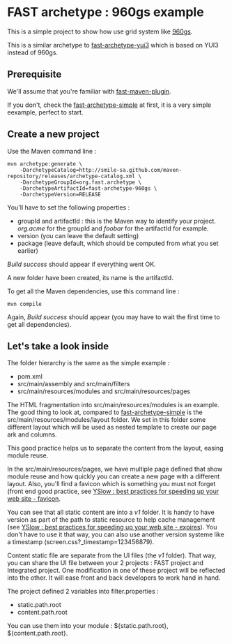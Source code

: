 # FAST archetype : 960gs example

This is a simple project to show how use grid system like [960gs](http://960.gs).

This is a similar archetype to [fast-archetype-yui3](http://smile-sa.github.io/fast-archetype/fast-archetype-yui3) which is based on YUI3 instead of 960gs.

## Prerequisite

We'll assume that you're familiar with [fast-maven-plugin](http://smile-sa.github.io/fast-maven-plugin).

If you don't, check the [fast-archetype-simple](http://smile-sa.github.io/fast-archetype/fast-archetype-simple) at first, it is a very simple eexample, perfect to start.

## Create a new project

Use the Maven command line :

```
mvn archetype:generate \
	-DarchetypeCatalog=http://smile-sa.github.com/maven-repository/releases/archetype-catalog.xml \
	-DarchetypeGroupId=org.fast.archetype \
	-DarchetypeArtifactId=fast-archetype-960gs \
	-DarchetypeVersion=RELEASE
```

You'll have to set the following properties :

- groupId and artifactId : this is the Maven way to identify your project. *org.acme* for the groupId and *foobar* for the artifactId for example.
- version (you can leave the default setting)
- package (leave default, which should be computed from what you set earlier)

*Build success* should appear if everything went OK.

A new folder have been created, its name is the artifactId.

To get all the Maven dependencies, use this command line :

```
mvn compile
```

Again, *Build success* should appear (you may have to wait the first time to get all dependencies).

## Let's take a look inside

The folder hierarchy is the same as the simple example :

- pom.xml
- src/main/assembly and src/main/filters
- src/main/resources/modules and src/main/resources/pages

The HTML fragmentation into src/main/resources/modules is an example.
The good thing to look at, compared to [fast-archetype-simple](http://smile-sa.github.io/fast-archetype/fast-archetype-simple) is the src/main/resources/modules/layout folder.
We set in this folder some different layout which will be used as nested template to create our page ark and columns.

This good practice helps us to separate the content from the layout, easing module reuse.

In the src/main/resources/pages, we have multiple page defined that show module reuse and how quickly you can create a new page with a different layout.
Also, you'll find a favicon which is something you must not forget (front end good practice, see [YSlow : best practices for speeding up your web site - favicon](http://developer.yahoo.com/performance/rules.html#favicon).

You can see that all static content are into a *v1* folder. It is handy to have version as part of the path to static resource to help cache management (see [YSlow : best practices for speeding up your web site - expires](http://developer.yahoo.com/performance/rules.html#expires)). You don't have to use it that way, you can also use another version systeme like a timestamp (screen.css?_timestamp=123456879).

Content static file are separate from the UI files (the *v1* folder). That way, you can share the UI file between your 2 projects : FAST project and Integrated project. One modification in one of these project will be reflected into the other. It will ease front and back developers to work hand in hand.

The project defined 2 variables into filter.properties :

- static.path.root
- content.path.root

You can use them into your module : ${static.path.root}, ${content.path.root}.
